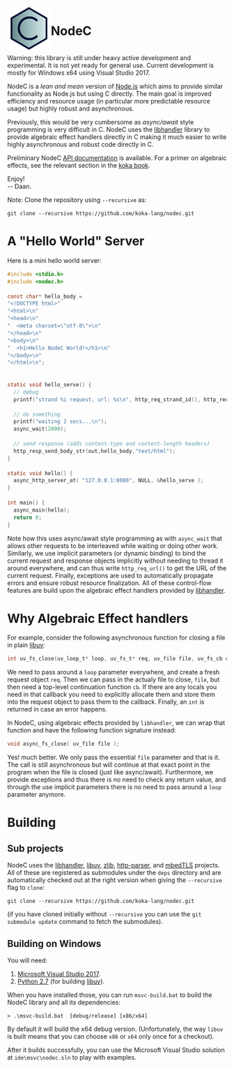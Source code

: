 <!--madoko
Title         : NodeC
Author        : Daan Leijen
Logo          : True
code {
  background-color: #EEE;
}
[TITLE]
-->



<img align="left" width="100" height="100" src="doc/logo-bluex.svg"/>

# NodeC

  \
Warning: this library is still under heavy active development and experimental.
It is not yet ready for general use. Current development is mostly for Windows x64 using Visual Studio 2017.

NodeC is a _lean and mean_ version of [Node.js] which aims to provide
similar functionality as Node.js but using C directly. The main goal is improved
efficiency and resource usage (in particular more predictable resource
usage) but highly robust and asynchronous. 

Previously, this would be very cumbersome as _async/await_ style programming 
is very difficult in C. NodeC uses the [libhandler] library to provide algebraic 
effect handlers directly in C making it much easier to write highly asynchronous
and robust code directly in C. 

Preliminary NodeC [API documentation][apidoc] is available.
For a primer on algebraic effects, see the relevant section in the [koka book].

Enjoy!\
-- Daan.

Note: Clone the repository using `--recursive` as:
```
git clone --recursive https://github.com/koka-lang/nodec.git
```


[tr]: https://www.microsoft.com/en-us/research/publication/implementing-algebraic-effects-c
[koka book]: https://bit.do/kokabook
[apidoc]: https://koka-lang.github.io/nodec/api


# A "Hello World" Server

Here is a mini hello world server:
```C
#include <stdio.h>
#include <nodec.h>

const char* hello_body =
"<!DOCTYPE html>"
"<html>\n"
"<head>\n"
"  <meta charset=\"utf-8\">\n"
"</head>\n"
"<body>\n"
"  <h1>Hello NodeC World!</h1>\n"
"</body>\n"
"</html>\n";


static void hello_serve() {
  // debug
  printf("strand %i request, url: %s\n", http_req_strand_id(), http_req_url());
  
  // do something
  printf("waiting 2 secs...\n"); 
  async_wait(2000);
  
  // send response (adds content-type and content-length headers)
  http_resp_send_body_str(out,hello_body,"text/html");
}

static void hello() {
  async_http_server_at( "127.0.0.1:8080", NULL, &hello_serve );
}

int main() {
  async_main(hello);
  return 0;
}
```
Note how this uses async/await style programming as with `async_wait` that allows other
requests to be interleaved while waiting or doing other work. Similarly, we use 
implicit parameters (or dynamic binding) to bind the current request and response objects
implicitly without needing to thread it around everywhere, and can thus write 
`http_req_url()` to get the URL of the current request. Finally, exceptions are used to
automatically propagate errors and ensure robust resource finalization. All of these
control-flow features are build upon the algebraic effect handlers provided by [libhandler].

# Why Algebraic Effect handlers

For example, consider the following asynchronous function for closing a file
in plain [libuv]:
```C
int uv_fs_close(uv_loop_t* loop, uv_fs_t* req, uv_file file, uv_fs_cb cb);
```
We need to pass around a `loop` parameter everywhere, and create a fresh request 
object `req`. Then we can pass in the actualy file to close, `file`, but then need
a top-level continuation function `cb`. If there are any locals you need in that
callback you need to explicitly allocate them and store them into the request object
to pass them to the callback. Finally, an `int` is returned in case an error happens.

In NodeC, using algebraic effects provided by `libhandler`, we can wrap that 
function and have the following function signature instead:
```C
void async_fs_close( uv_file file );
```


Yes! much better. We only pass the essential `file` parameter and that is it. 
The call is still asynchronous but will continue at that exact point in the
program when the file is closed (just like async/await). Furthermore, we provide
exceptions and thus there is no need to check any return value, and through
the use implicit parameters there is no need to pass around a `loop` parameter anymore.




# Building

## Sub projects

NodeC uses the [libhandler], [libuv], [zlib], [http-parser], and [mbedTLS] projects.
All of these are registered as submodules under the `deps` directory and are automatically
checked out at the right version when giving the `--recursive` flag to `clone`:
```
git clone --recursive https://github.com/koka-lang/nodec.git
```

(if you have cloned initially without `--recursive` you can use the `git submodule update`
command to fetch the submodules).


## Building on Windows

You will need:

1. [Microsoft Visual Studio 2017][vs2017].
2. [Python 2.7][python] (for building [libuv]).

When you have installed those, you can run `msvc-build.bat` to build
the NodeC library and all its dependencies:
```
> .\msvc-build.bat  [debug/release] [x86/x64]
```
By default it will build the x64 debug version. 
(Unfortunately, the way `libuv` is built means that you can choose `x86` or `x64` only
once for a checkout).

After it builds successfully, you can use the Microsoft Visual Studio solution at 
`ide\msvc\nodec.sln` to play with examples.


[libuv]: https://github.com/libuv/libuv
[http-parser]: https://github.com/nodejs/http-parser
[libhandler]: https://github.com/koka-lang/libhandler
[zlib]: https://github.com/madler/zlib
[Node.js]: https://nodejs.org
[vs2017]: https://visualstudio.microsoft.com/vs/community/
[python]: https://www.python.org/downloads/release/python-2715/
[mbedTLS]: https://github.com/ARMmbed/mbedtls
